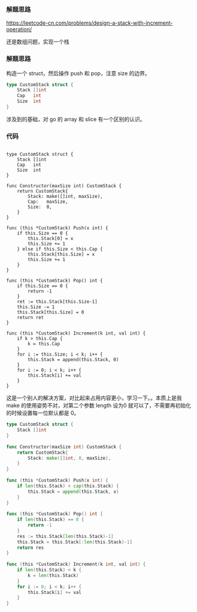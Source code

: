 ### 解题思路

https://leetcode-cn.com/problems/design-a-stack-with-increment-operation/

还是数组问题，实现一个栈

### 解题思路
构造一个 struct，然后操作 push 和 pop，注意 size 的边界。

```go
type CustomStack struct {
	Stack []int
	Cap   int
	Size  int
}
```

涉及到的基础，对 go 的 array 和 slice 有一个区别的认识。

### 代码

```golang

type CustomStack struct {
	Stack []int
	Cap   int
	Size  int
}

func Constructor(maxSize int) CustomStack {
	return CustomStack{
		Stack: make([]int, maxSize),
		Cap:   maxSize,
		Size:  0,
	}
}

func (this *CustomStack) Push(x int) {
	if this.Size == 0 {
		this.Stack[0] = x
		this.Size += 1
	} else if this.Size < this.Cap {
		this.Stack[this.Size] = x
		this.Size += 1
	}
}

func (this *CustomStack) Pop() int {
	if this.Size == 0 {
		return -1
	}
	ret := this.Stack[this.Size-1]
	this.Size -= 1
	this.Stack[this.Size] = 0
	return ret
}

func (this *CustomStack) Increment(k int, val int) {
	if k > this.Cap {
		k = this.Cap
	}
	for i := this.Size; i < k; i++ {
		this.Stack = append(this.Stack, 0)
	}
	for i := 0; i < k; i++ {
		this.Stack[i] += val
	}
}
```

这是一个别人的解决方案，对比起来占用内容更小，学习一下。。本质上是我 make 的使用姿势不对，对第二个参数 length 设为0 就可以了，不需要再初始化的时候设置每一位默认都是 0。

```go
type CustomStack struct {
    Stack []int
}
 
func Constructor(maxSize int) CustomStack {
    return CustomStack{
        Stack: make([]int, 0, maxSize),
    }
}
 
func (this *CustomStack) Push(x int) {
    if len(this.Stack) < cap(this.Stack) {
        this.Stack = append(this.Stack, x)
    }
}
 
func (this *CustomStack) Pop() int {
    if len(this.Stack) == 0 {
        return -1
    }
    res := this.Stack[len(this.Stack)-1]
    this.Stack = this.Stack[:len(this.Stack)-1]
    return res
}
 
func (this *CustomStack) Increment(k int, val int) {
    if len(this.Stack) < k {
        k = len(this.Stack)
    }
    for i := 0; i < k; i++ {
        this.Stack[i] += val
    }
}
```
